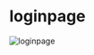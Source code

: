 # loginpage

![loginpage](https://github.com/AliNameera/loginpage/assets/126184434/061911a2-f171-4b0b-96cd-e6912e04b29b)


